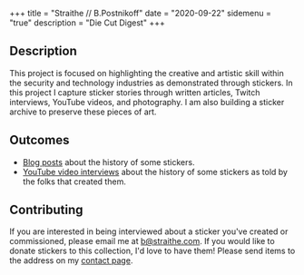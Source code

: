 +++ 
title = "Straithe // B.Postnikoff"
date = "2020-09-22"
sidemenu = "true"
description = "Die Cut Digest"
+++

## Description
This project is focused on highlighting the creative and artistic skill within the security and technology industries as demonstrated through stickers. In this project I capture sticker stories through written articles, Twitch interviews, YouTube videos, and photography. I am also building a sticker archive to preserve these pieces of art.

## Outcomes
* [Blog posts](../publications) about the history of some stickers.
* [YouTube video interviews](https://www.youtube.com/@diecutdigest804) about the history of some stickers as told by the folks that created them. 

## Contributing
If you are interested in being interviewed about a sticker you've created or commissioned, please email me at b@straithe.com. If you would like to donate stickers to this collection, I'd love to have them! Please send items to the address on my [contact page](../contact/).
